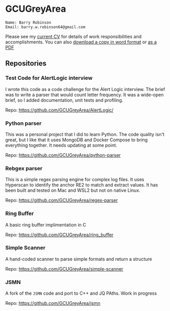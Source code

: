 # GCUGreyArea

```text
Name: Barry Robinson
Email: barry.w.robinson64@gmail.com
```

Please see my [current CV](https://github.com/GCUGreyArea/Current-CV/blob/master/README.md) for details of work responsibilities and accomplishments. You can also [download a copy in word format](resources/documents/Barry_Robinson-11-08-24-CV.docx) or [as a PDF](resources/documents/Barry_Robinson-11-08-24-CV.pdf)

## Repositories

### Test Code for AlertLogic interview

I wrote this code as a code challenge for the Alert Logic interview. The brief was to write a parser that would count letter frequency. It was a wide-open brief, so I added documentation, unit tests and profiling. 

Repo: https://github.com/GCUGreyArea/AlertLogic/

### Python parser

This was a personal project that I did to learn Python. The code quality isn't great, but I like that it uses MongoDB and Docker Compose to bring everything together. It needs updating at some point.

Repo: https://github.com/GCUGreyArea/python-parser

### Rebgex parser

This is a simple regex parsing engine for complex log files. It uses Hyperscan to identify the anchor RE2 to match and extract values. It has been built and tested on Mac and WSL2 but not on native Linux.

Repo: https://github.com/GCUGreyArea/regex-parser

### Ring Buffer

A basic ring buffer implimentation in C

Repo: https://github.com/GCUGreyArea/ring_buffer


### Simple Scanner 

A hand-coded scanner to parse simple formats and return a structure 

Repo: https://github.com/GCUGreyArea/simple-scanner


### JSMN 

A fork of the `JSMN` code and port to C++ and JQ PAths. Work in progress

Repo: https://github.com/GCUGreyArea/jsmn
